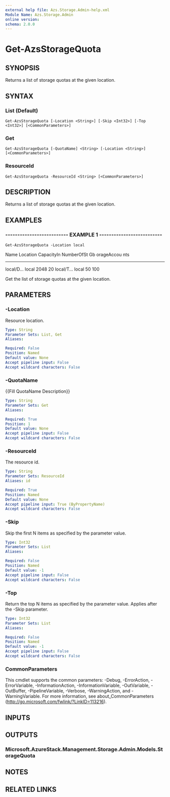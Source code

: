 ```yaml
---
external help file: Azs.Storage.Admin-help.xml
Module Name: Azs.Storage.Admin
online version: 
schema: 2.0.0
---
```


# Get-AzsStorageQuota

## SYNOPSIS
Returns a list of storage quotas at the given location.

## SYNTAX

### List (Default)
```
Get-AzsStorageQuota [-Location <String>] [-Skip <Int32>] [-Top <Int32>] [<CommonParameters>]
```

### Get
```
Get-AzsStorageQuota [-QuotaName] <String> [-Location <String>] [<CommonParameters>]
```

### ResourceId
```
Get-AzsStorageQuota -ResourceId <String> [<CommonParameters>]
```

## DESCRIPTION
Returns a list of storage quotas at the given location.

## EXAMPLES

### -------------------------- EXAMPLE 1 --------------------------
```
Get-AzsStorageQuota -Location local
```

Name       Location   CapacityIn NumberOfSt
					  Gb         orageAccou
								 nts
----       --------   ---------- ----------
local/D...
local      2048       20
   local/T...
local      50         100

   Get the list of storage quotas at the given location.

## PARAMETERS

### -Location
Resource location.

```yaml
Type: String
Parameter Sets: List, Get
Aliases: 

Required: False
Position: Named
Default value: None
Accept pipeline input: False
Accept wildcard characters: False
```

### -QuotaName
{{Fill QuotaName Description}}

```yaml
Type: String
Parameter Sets: Get
Aliases: 

Required: True
Position: 1
Default value: None
Accept pipeline input: False
Accept wildcard characters: False
```

### -ResourceId
The resource id.

```yaml
Type: String
Parameter Sets: ResourceId
Aliases: id

Required: True
Position: Named
Default value: None
Accept pipeline input: True (ByPropertyName)
Accept wildcard characters: False
```

### -Skip
Skip the first N items as specified by the parameter value.

```yaml
Type: Int32
Parameter Sets: List
Aliases: 

Required: False
Position: Named
Default value: -1
Accept pipeline input: False
Accept wildcard characters: False
```

### -Top
Return the top N items as specified by the parameter value.
Applies after the -Skip parameter.

```yaml
Type: Int32
Parameter Sets: List
Aliases: 

Required: False
Position: Named
Default value: -1
Accept pipeline input: False
Accept wildcard characters: False
```

### CommonParameters
This cmdlet supports the common parameters: -Debug, -ErrorAction, -ErrorVariable, -InformationAction, -InformationVariable, -OutVariable, -OutBuffer, -PipelineVariable, -Verbose, -WarningAction, and -WarningVariable. For more information, see about_CommonParameters (http://go.microsoft.com/fwlink/?LinkID=113216).

## INPUTS

## OUTPUTS

### Microsoft.AzureStack.Management.Storage.Admin.Models.StorageQuota

## NOTES

## RELATED LINKS

